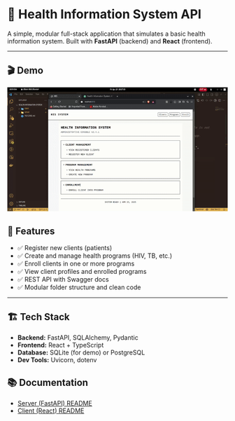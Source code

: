 # 🏥 Health Information System API

A simple, modular full-stack application that simulates a basic health information system. Built with **FastAPI** (backend) and **React** (frontend).

---
## 🎬 Demo

![Demo GIF](demo/demo.gif)


## 📌 Features

- ✅ Register new clients (patients)
- ✅ Create and manage health programs (HIV, TB, etc.)
- ✅ Enroll clients in one or more programs
- ✅ View client profiles and enrolled programs
- ✅ REST API with Swagger docs
- ✅ Modular folder structure and clean code

---

## 🏗️ Tech Stack

- **Backend:** FastAPI, SQLAlchemy, Pydantic
- **Frontend:** React + TypeScript 
- **Database:** SQLite (for demo) or PostgreSQL
- **Dev Tools:** Uvicorn, dotenv


## 📚 Documentation

- [Server (FastAPI) README](./server/README.md)
- [Client (React) README](./client/README.md)
